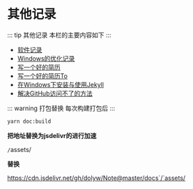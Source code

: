 # 其他记录

::: tip 其他记录
本栏的主要内容如下
:::

* [软件记录](00-Tool-Note.html)
* [Windows的优化记录](00-Windows-Optimize.html)
* [写一个好的简历](01-CV.html)
* [写一个好的简历To](02-CV2.html)
* [在Windows下安装与使用Jekyll](01-Jekyll.html)
* [解决GitHub访问不了的方法](02-Github-Failure.html)

::: warning 打包替换
每次构建打包后
:::

```bash
yarn doc:build
```

**把地址替换为jsdelivr的进行加速**

`/`assets/

**替换**

https://cdn.jsdelivr.net/gh/dolyw/Note@master/docs`/`assets/